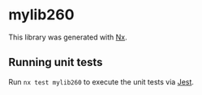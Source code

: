 # mylib260

This library was generated with [Nx](https://nx.dev).

## Running unit tests

Run `nx test mylib260` to execute the unit tests via [Jest](https://jestjs.io).
